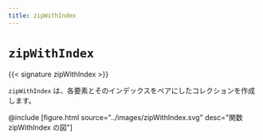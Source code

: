 ```yaml
---
title: zipWithIndex
---
```


# `zipWithIndex`

{{< signature zipWithIndex >}}

`zipWithIndex` は、各要素とそのインデックスをペアにしたコレクションを作成します。

@include [figure.html source="../images/zipWithIndex.svg" desc="関数 zipWithIndex の図"]
